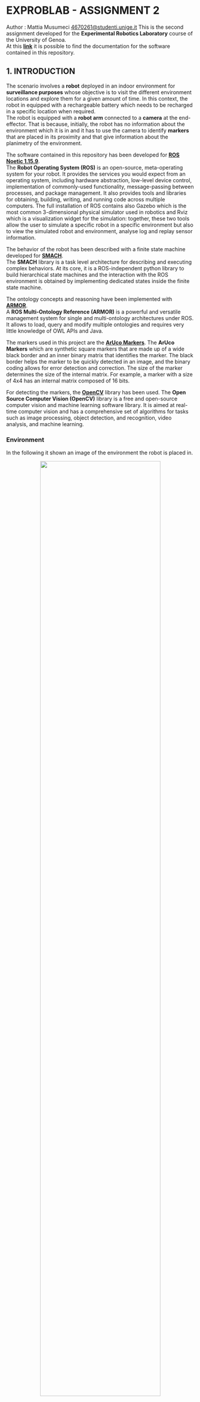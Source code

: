 # EXPROBLAB - ASSIGNMENT 2
Author : Mattia Musumeci 4670261@studenti.unige.it
This is the second assignment developed for the <b>Experimental Robotics Laboratory</b> course of the University of Genoa.  
At this <b>[link](https://ilmusu.github.io/Exproblab_Assignment_1/)</b> it is possible to find the documentation for the software contained in this repository.

## 1. INTRODUCTION
The scenario involves a <b>robot</b> deployed in an indoor environment for <b>surveillance purposes</b> whose objective is to visit the different environment locations and explore them for a given amount of time. In this context, the robot in equipped with a rechargeable battery which needs to be recharged in a specific location when required.  
The robot is equipped with a <b>robot arm</b> connected to a <b>camera</b> at the end-effector. That is because, initially, the robot has no information about the environment which it is in and it has to use the camera to identify <b>markers</b> that are placed in its proximity and that give information about the planimetry of the environment.
  
The software contained in this repository has been developed for <b>[ROS Noetic 1.15.9](http://wiki.ros.org/noetic)</b>.  
The <b>Robot Operating System (ROS)</b> is an open-source, meta-operating system for your robot. It provides the services you would expect from an operating system, including hardware abstraction, low-level device control, implementation of commonly-used functionality, message-passing between processes, and package management. It also provides tools and libraries for obtaining, building, writing, and running code across multiple computers.  The full installation of ROS contains also Gazebo which is the most common 3-dimensional physical simulator used in robotics and Rviz which is a visualization widget for the simulation: together, these two tools allow the user to simulate a specific robot in a specific environment but also to view the simulated robot and environment, analyse log and replay sensor information.
  
The behavior of the robot has been described with a finite state machine developed for <b>[SMACH](http://wiki.ros.org/smach)</b>.  
The <b>SMACH</b> library is a task level architecture for describing and executing complex behaviors. At its core, it is a ROS-independent python library to build hierarchical state machines and the interaction with the ROS environment is obtained by implementing dedicated states inside the finite state machine.  
  
The ontology concepts and reasoning have been implemented with <b>[ARMOR](https://github.com/EmaroLab/armor)</b>.  
A <b>ROS Multi-Ontology Reference (ARMOR)</b> is a powerful and versatile management system for single and multi-ontology architectures under ROS. It allows to load, query and modify multiple ontologies and requires very little knowledge of OWL APIs and Java.  

The markers used in this project are the <b>[ArUco Markers](https://docs.opencv.org/4.x/d5/dae/tutorial_aruco_detection.html)</b>.
The <b>ArUco Markers</B> which are synthetic square markers that are made up of a wide black border and an inner binary matrix that identifies the marker. The black border helps the marker to be quickly detected in an image, and the binary coding allows for error detection and correction. The size of the marker determines the size of the internal matrix. For example, a marker with a size of 4x4 has an internal matrix composed of 16 bits.  

For detecting the markers, the <b>[OpenCV](https://opencv.org/)</b> library has been used.
The <b>Open Source Computer Vision (OpenCV)</b> library is a free and open-source computer vision and machine learning software library. It is aimed at real-time computer vision and has a comprehensive set of algorithms for tasks such as image processing, object detection, and recognition, video analysis, and machine learning.

### Environment
In the following it shown an image of the environment the robot is placed in.
<p align="center">
	<img src="https://i.imgur.com/yVivSbS.png" width="80%">
</p>

### Robot
The robot used in the simulation is a differential robot equipped with a simple robotic arm with only two joints, a camera placed at the end-effector and a laser scanner. The following image shows the rendering of robot.
<p align="center">
	<img src="https://i.imgur.com/dq6hsQy.jpg" width="80%">
</p>

### Markers
In the following images are shown the types and placement of the markers that have been used in the simulation: as can be seen, all the markers are in the same location. The robot will be spawned at the center of that location so that it can identify all the markers by just controlling the joints of the robotic arm.
<p align="center">
	<img src="https://i.imgur.com/aR28QNP.jpg" width="80%">
</p>
Another image of the same location from a different perspective:
<p align="center">
	<img src="https://i.imgur.com/asekuqh.jpg" width="80%">
</p>

## 2. INSTALLATION AND RUNNING
### Installation
The software contained in this repository is highly dependant on the architecture developed in the first assignment which can be found in this <b>[github repository](https://ilmusu.github.io/Exproblab_Assignment_2/)</b>. After correctly following the <b>INSTALLATION AND RUNNING</b> section of the previous assignment it is possible to follow this installation.  
The software contained in this repository is a ROS package.  
Therefore, in order to install the software, it is necessary to create a workspace.  
Notice that it is also possible to use an already existing workspace.
```bash
mkdir -p [workspace_name]/src
```
Then, clone this repository inside the src folder just created:
```bash
cd [workspace_name]/src/
git clone [this_repo_link] .
```

Then, rebuild the workspace by returning to the workspace folder:
```bash
cd ..
catkin_make
```

The setup.bash file must be sourced so that ROS can find the workspace.  
To do this, the following line must be added at the end of the .bashrc file:
```bash
source [workspace_folder]/devel/setup.bash
export PYTHONPATH=$PYTHONPATH:[workspace_folder]/src
```
### Running
In order to run the scripts, it is necessary to first run the ROS master.  
Open a new console and run the following command:
```bash
roscore
```
Some launch files have been prepared in order to simplify the execution.  
Into different terminals, run the following commands:
```bash
roslaunch final_assignment simulation_enviornment.launch
roslaunch final_assignment armor_builder.launch
roslaunch final_assignment robot_surveillance.launch
```
